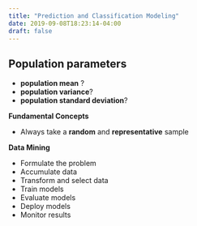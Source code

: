 ```yaml
---
title: "Prediction and Classification Modeling"
date: 2019-09-08T18:23:14-04:00
draft: false
---
```

## Population parameters
- **population mean** ?
- **population variance**?
- **population standard deviation**?

**Fundamental Concepts**
- Always take a **random** and **representative** sample


**Data Mining**
- Formulate the problem
- Accumulate data
- Transform and select data
- Train models
- Evaluate models
- Deploy models
- Monitor results
